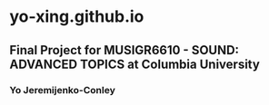 # yo-xing.github.io
## Final Project for MUSIGR6610 - SOUND: ADVANCED TOPICS at Columbia University
### Yo Jeremijenko-Conley  
